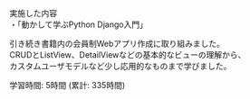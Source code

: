 実施した内容  
・「動かして学ぶPython Django入門」

引き続き書籍内の会員制Webアプリ作成に取り組みました。  
CRUDとListView、DetailViewなどの基本的なビューの理解から、  
カスタムユーザモデルなど少し応用的なものまで学びました。  

学習時間: 5時間 (累計: 335時間)